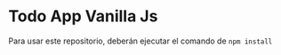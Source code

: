 # Todo App Vanilla Js

Para usar este repositorio, deberán ejecutar el comando de ```npm install```


